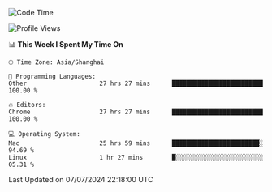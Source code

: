 <!--START_SECTION:waka-->
![Code Time](http://img.shields.io/badge/Code%20Time-2%2C447%20hrs%2034%20mins-blue)

![Profile Views](http://img.shields.io/badge/Profile%20Views-0-blue)

📊 **This Week I Spent My Time On** 

```text
🕑︎ Time Zone: Asia/Shanghai

💬 Programming Languages: 
Other                    27 hrs 27 mins      █████████████████████████   100.00 % 

🔥 Editors: 
Chrome                   27 hrs 27 mins      █████████████████████████   100.00 % 

💻 Operating System: 
Mac                      25 hrs 59 mins      ████████████████████████░   94.69 % 
Linux                    1 hr 27 mins        █░░░░░░░░░░░░░░░░░░░░░░░░   05.31 % 
```


 Last Updated on 07/07/2024 22:18:00 UTC
<!--END_SECTION:waka-->